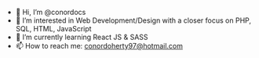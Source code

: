 - 👋 Hi, I’m @conordocs
- 👀 I’m interested in Web Development/Design with a closer focus on PHP, SQL, HTML, JavaScript
- 🌱 I’m currently learning React JS & SASS
- 📫 How to reach me: conordoherty97@hotmail.com
<!-- - 💞️ I’m looking to collaborate on ... -->


<!---
conordocs/conordocs is a ✨ special ✨ repository because its `README.md` (this file) appears on your GitHub profile.
You can click the Preview link to take a look at your changes.
--->
